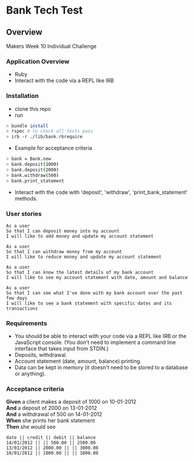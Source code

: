 # Bank Tech Test

## Overview

Makers Week 10 Individual Challenge

### Application Overview

- Ruby
- Interact with the code via a REPL like IRB

### Installation

- clone this repo
- run

```bash
> bundle install
> rspec # to check all tests pass
> irb -r ./lib/bank.rbrequire
```

- Example for acceptance criteria

```bash
> bank = Bank.new
> bank.deposit(1000)
> bank.deposit(2000)
> bank.withdraw(500)
> bank.print_statement
```

- Interact with the code with 'deposit', 'withdraw', 'print_bank_statement' methods.

### User stories

```
As a user
So that I can deposit money into my account
I will like to add money and update my account statement
```

```
As a user
So that I can withdraw money from my account
I will like to reduce money and update my account statement
```

```
As a user
So that I can know the latest details of my bank account
I will like to see my account statement with date, amount and balance
```

```
As a user
So that I can see what I've done with my bank account over the past few days
I will like to see a bank statement with specific dates and its transactions
```

### Requirements

- You should be able to interact with your code via a REPL like IRB or the JavaScript console. (You don't need to implement a command line interface that takes input from STDIN.)
- Deposits, withdrawal.
- Account statement (date, amount, balance) printing.
- Data can be kept in memory (it doesn't need to be stored to a database or anything).

### Acceptance criteria

**Given** a client makes a deposit of 1000 on 10-01-2012  
**And** a deposit of 2000 on 13-01-2012  
**And** a withdrawal of 500 on 14-01-2012  
**When** she prints her bank statement  
**Then** she would see

```
date || credit || debit || balance
14/01/2012 || || 500.00 || 2500.00
13/01/2012 || 2000.00 || || 3000.00
10/01/2012 || 1000.00 || || 1000.00
```
